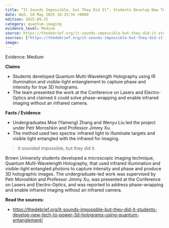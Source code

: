 ```yaml
---
title: “It Sounds Impossible, but They Did It”: Students Develop New Tech to Power 3D Holograms Using Quantum Entanglement
date: Wed, 28 May 2025 18:33:34 +0000
edition: 2025-09-25
category: quantum-imaging
evidence_level: Medium
source: https://thedebrief.org/it-sounds-impossible-but-they-did-it-students-develop-new-tech-to-power-3d-holograms-using-quantum-entanglement/
sources: ["https://thedebrief.org/it-sounds-impossible-but-they-did-it-students-develop-new-tech-to-power-3d-holograms-using-quantum-entanglement/"]
image: 
---
```


<span class="badge">Evidence: Medium</span>

**Claims**
- Students developed Quantum Multi-Wavelength Holography using IR illumination and visible-light entanglement to capture phase and intensity for true 3D holograms.
- The team presented the work at the Conference on Lasers and Electro-Optics and claimed it could solve phase-wrapping and enable infrared imaging without an infrared camera.

**Facts / Evidence**
- Undergraduates Moe (Yameng) Zhang and Wenyu Liu led the project under Petr Moroshkin and Professor Jimmy Xu.
- The method used two spectra: infrared light to illuminate targets and visible light entangled with the infrared for imaging.

> It sounded impossible, but they did it.

Brown University students developed a microscopic imaging technique, Quantum Multi-Wavelength Holography, that used infrared illumination and visible-light entangled photons to capture intensity and phase and produce 3D holographic images. The undergraduate-led work was supervised by Petr Moroshkin and Professor Jimmy Xu, was presented at the Conference on Lasers and Electro-Optics, and was reported to address phase-wrapping and enable infrared imaging without an infrared camera.

**Read the sources:**  
- https://thedebrief.org/it-sounds-impossible-but-they-did-it-students-develop-new-tech-to-power-3d-holograms-using-quantum-entanglement/
